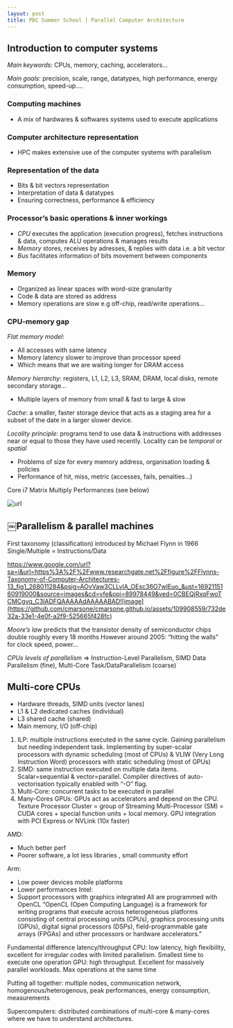 ```yaml
---
layout: post
title: PDC Summer School | Parallel Computer Architecture
---
```


## Introduction to computer systems

*Main keywords*: CPUs, memory, caching, accelerators…

*Main goals*: precision, scale, range, datatypes, high performance, energy consumption, speed-up….

### Computing machines

- A mix of hardwares & softwares systems used to execute applications

### Computer architecture representation

- HPC makes extensive use of the computer systems with parallelism

### Representation of the data

- Bits & bit vectors representation
- Interpretation of data & datatypes
- Ensuring correctness, performance & efficiency

### Processor’s basic operations & inner workings

- *CPU* executes the application (execution progress), fetches instructions & data, computes ALU operations & manages results
- *Memory* stores, receives by adresses, & replies with data i.e. a bit vector
- *Bus* facilitates information of bits movement between components

### Memory 

- Organized as linear spaces with word-size granularity 
- Code & data are stored as address
- Memory operations are slow e.g off-chip, read/write operations...

### CPU-memory gap

*Flat memory model*:
- All accesses with same latency
- Memory latency slower to improve than processor speed 
- Which means that we are waiting longer for DRAM access

*Memory hierarchy*: registers, L1, L2, L3, SRAM, DRAM, local disks, remote secondary storage… 
- Multiple layers of memory from small & fast to large & slow

*Cache*: a smaller, faster storage device that acts as a staging area for a subset of the date in a larger slower device.

*Locality principle*: programs tend to use data & instructions with addresses near or equal to those they have used recently.
Locality can be *temporal* or *spatial*

- Problems of size for every memory address, organisation loading & policies
- Performance of hit, miss, metric (accesses, fails, penalties…)

Core i7 Matrix Multiply Performances (see below)

![url](https://github.com/cmarsone/cmarsone.github.io/assets/109908559/3d6f5d42-19e0-4fe2-be25-8f15e9bbc712)

## ￼Parallelism & parallel machines

First taxonomy (classification) introduced by Michael Flynn in 1966
Single/Multiple = Instructions/Data

https://www.google.com/url?sa=i&url=https%3A%2F%2Fwww.researchgate.net%2Ffigure%2FFlynns-Taxonomy-of-Computer-Architectures-13_fig1_268011284&psig=AOvVaw3CLLvIA_OEsc36O7wlEuo_&ust=1692115160919000&source=images&cd=vfe&opi=89978449&ved=0CBEQjRxqFwoTCMCgvq_C3IADFQAAAAAdAAAAABAD![image](https://github.com/cmarsone/cmarsone.github.io/assets/109908559/732de32a-33e1-4e0f-a2f9-525665f428fc)

*Moore’s law* predicts that the transistor density of semiconductor chips double roughly every 18 months
However around 2005: “hitting the walls” for clock speed, power...

*CPUs levels of parallelism* => Instruction-Level Parallelism, SIMD Data Parallelism (fine), Multi-Core Task/DataParallelism (coarse)

## Multi-core CPUs

- Hardware threads, SIMD units (vector lanes)
- L1 & L2 dedicated caches (individual)
- L3 shared cache (shared)
- Main memory, I/O (off-chip)

1. ILP: multiple instructions executed in the same cycle. Gaining parallelism but needing independent task. Implementing by super-scalar processors with dynamic scheduling (most of CPUs) & VLIW (Very Long Instruction Word) processors with static scheduling (most of GPUs)
2. SIMD: same instruction executed on multiple data items. Scalar=sequential & vector=parallel. Compiler directives of auto-vectorisation typically enabled with “-O” flag.
3. Multi-Core: concurrent tasks to be executed in parallel
4. Many-Cores GPUs: GPUs act as accelerators and depend on the CPU. Texture Processor Cluster = group of Streaming Multi-Processor (SM) = CUDA cores + special function units + local memory. GPU integration with PCI Express or NVLink (10x faster)

AMD:
- Much better perf
- Poorer software, a lot less libraries , small community effort

Arm:
- Low power devices mobile platforms
- Lower performances
Intel:
- Support processors with graphics integrated
All are programmed with OpenCL
“OpenCL (Open Computing Language) is a framework for writing programs that execute across heterogeneous platforms consisting of central processing units (CPUs), graphics processing units (GPUs), digital signal processors (DSPs), field-programmable gate arrays (FPGAs) and other processors or hardware accelerators.”

Fundamental difference latency/throughput
CPU: low latency, high flexibility, excellent for irregular codes with limited parallelism. Smallest time to execute one operation
GPU: high throughput. Excellent for massively parallel workloads. Max operations at the same time

Putting all together: multiple nodes, communication network, homogenous/heterogenous, peak performances, energy consumption, measurements 

Supercomputers: distributed combinations of multi-core & many-cores where we have to understand architectures. 
